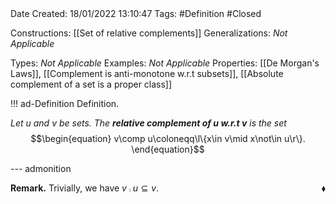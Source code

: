 <br />
<br />

Date Created: 18/01/2022 13:10:47
Tags: #Definition #Closed 

Constructions: [[Set of relative complements]]
Generalizations: _Not Applicable_

Types: _Not Applicable_
Examples: _Not Applicable_ 
Properties: [[De Morgan's Laws]], [[Complement is anti-monotone w.r.t subsets]], [[Absolute complement of a set is a proper class]]

!!! ad-Definition Definition.

_Let $u$ and $v$ be sets. The **relative complement of $u$ w.r.t $v$** is the set_
$$\begin{equation}
    v\comp u\coloneqq\l\{x\in v\mid x\not\in u\r\}.
\end{equation}$$

--- admonition

**Remark.** Trivially, we have $v\comp u\subseteq v$.<span style="float:right;">$\blacklozenge$</span>
